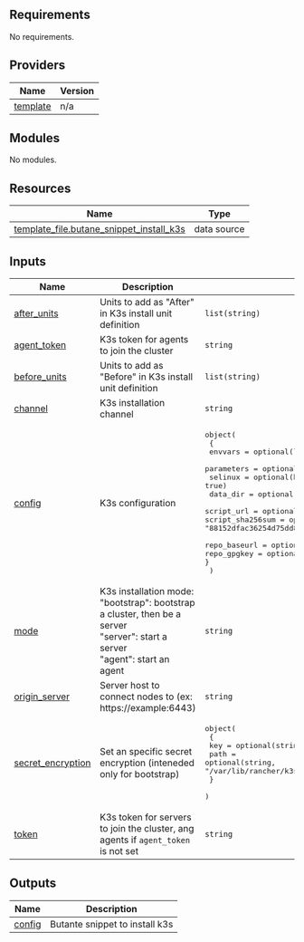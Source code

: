 <!-- BEGIN_TF_DOCS -->
## Requirements

No requirements.

## Providers

| Name | Version |
|------|---------|
| <a name="provider_template"></a> [template](#provider\_template) | n/a |

## Modules

No modules.

## Resources

| Name | Type |
|------|------|
| [template_file.butane_snippet_install_k3s](https://registry.terraform.io/providers/hashicorp/template/latest/docs/data-sources/file) | data source |

## Inputs

| Name | Description | Type | Default | Required |
|------|-------------|------|---------|:--------:|
| <a name="input_after_units"></a> [after\_units](#input\_after\_units) | Units to add as "After" in K3s install unit definition | `list(string)` | `[]` | no |
| <a name="input_agent_token"></a> [agent\_token](#input\_agent\_token) | K3s token for agents to join the cluster | `string` | `""` | no |
| <a name="input_before_units"></a> [before\_units](#input\_before\_units) | Units to add as "Before" in K3s install unit definition | `list(string)` | `[]` | no |
| <a name="input_channel"></a> [channel](#input\_channel) | K3s installation channel | `string` | `"stable"` | no |
| <a name="input_config"></a> [config](#input\_config) | K3s configuration | <pre>object(<br>    {<br>      envvars          = optional(list(string), [])<br>      parameters       = optional(list(string), [])<br>      selinux          = optional(bool, true)<br>      data_dir         = optional(string, "/var/lib/rancher/k3s")<br>      script_url       = optional(string, "https://raw.githubusercontent.com/k3s-io/k3s/7e59376bb91d451d3eaf16b9a3f80ae4d711b2bc/install.sh")<br>      script_sha256sum = optional(string, "88152dfac36254d75dd814d52960fd61574e35bc47d8c61f377496a7580414f3")<br>      repo_baseurl     = optional(string, "https://rpm.rancher.io/k3s/stable/common/centos/8/noarch/")<br>      repo_gpgkey      = optional(string, "https://rpm.rancher.io/public.key")<br>    }<br>  )</pre> | <pre>{<br>  "data_dir": "/var/lib/rancher/k3s",<br>  "envvars": [],<br>  "parameters": [],<br>  "repo_baseurl": "https://rpm.rancher.io/k3s/stable/common/centos/8/noarch/",<br>  "repo_gpgkey": "https://rpm.rancher.io/public.key",<br>  "script_sha256sum": "88152dfac36254d75dd814d52960fd61574e35bc47d8c61f377496a7580414f3",<br>  "script_url": "https://raw.githubusercontent.com/k3s-io/k3s/7e59376bb91d451d3eaf16b9a3f80ae4d711b2bc/install.sh",<br>  "selinux": true<br>}</pre> | no |
| <a name="input_mode"></a> [mode](#input\_mode) | K3s installation mode:<br>"bootstrap": bootstrap a cluster, then be a server<br>"server": start a server<br>"agent": start an agent | `string` | `"bootstrap"` | no |
| <a name="input_origin_server"></a> [origin\_server](#input\_origin\_server) | Server host to connect nodes to (ex: https://example:6443) | `string` | `""` | no |
| <a name="input_secret_encryption"></a> [secret\_encryption](#input\_secret\_encryption) | Set an specific secret encryption (inteneded only for bootstrap) | <pre>object(<br>    {<br>      key  = optional(string)<br>      path = optional(string, "/var/lib/rancher/k3s/server/cred/encryption-config.json")<br>    }<br>  )</pre> | <pre>{<br>  "key": null,<br>  "path": "/var/lib/rancher/k3s/server/cred/encryption-config.json"<br>}</pre> | no |
| <a name="input_token"></a> [token](#input\_token) | K3s token for servers to join the cluster, ang agents if `agent_token` is not set | `string` | `""` | no |

## Outputs

| Name | Description |
|------|-------------|
| <a name="output_config"></a> [config](#output\_config) | Butante snippet to install k3s |
<!-- END_TF_DOCS -->